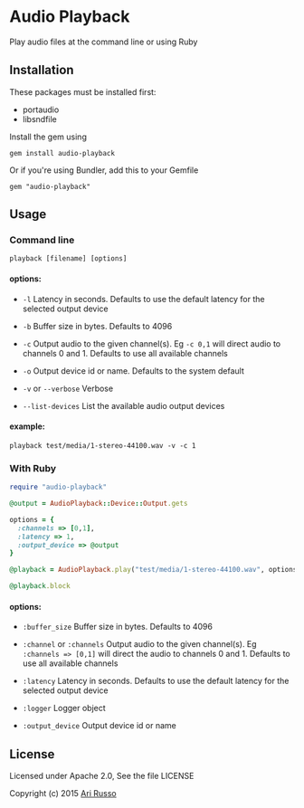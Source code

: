 # Audio Playback

Play audio files at the command line or using Ruby

## Installation

These packages must be installed first:

* portaudio
* libsndfile

Install the gem using

    gem install audio-playback

Or if you're using Bundler, add this to your Gemfile

    gem "audio-playback"

## Usage

### Command line

`playback [filename] [options]`

#### options:

* `-l` Latency in seconds.  Defaults to use the default latency for the selected output device

* `-b` Buffer size in bytes.  Defaults to 4096

* `-c` Output audio to the given channel(s).  Eg `-c 0,1` will direct audio to channels 0 and 1.  Defaults to use all available channels

* `-o` Output device id or name.  Defaults to the system default

* `-v` or `--verbose` Verbose

* `--list-devices` List the available audio output devices


#### example:

`playback test/media/1-stereo-44100.wav -v -c 1`

### With Ruby

```ruby
require "audio-playback"

@output = AudioPlayback::Device::Output.gets

options = {
  :channels => [0,1],
  :latency => 1,
  :output_device => @output
}

@playback = AudioPlayback.play("test/media/1-stereo-44100.wav", options)

@playback.block

```

#### options:

* `:buffer_size` Buffer size in bytes.  Defaults to 4096

* `:channel` or `:channels` Output audio to the given channel(s).  Eg `:channels => [0,1]` will direct the audio to channels 0 and 1. Defaults to use all available channels

* `:latency` Latency in seconds.  Defaults to use the default latency for the selected output device

* `:logger` Logger object

* `:output_device` Output device id or name

## License

Licensed under Apache 2.0, See the file LICENSE

Copyright (c) 2015 [Ari Russo](http://arirusso.com)
